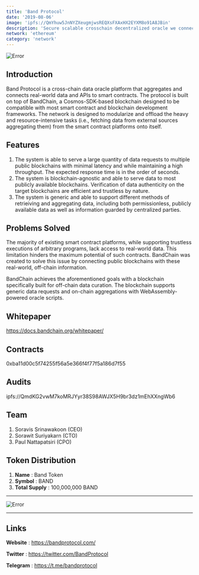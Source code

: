 ```yaml
---
title: 'Band Protocol'
date: '2019-08-06'
image: 'ipfs://QmYhuw5JnNYZXeugmjwsREQXsFXAxHX2EYXM8o91A8JBin'
description: 'Secure scalable crosschain decentralized oracle we connect smart contracts to external data and APIs Based on Cosmos state of the art SDK BandChain allows efficient flexible and scalable data query secured through cryptographic proofs'
network: 'ethereum' 
category: 'network'
---
```


![Error](ipfs://QmSnGCPLuCaeLqx7wGHEumsLBdiwBwCLFLct9F2fJHoDtW)

## Introduction

Band Protocol is a cross-chain data oracle platform that aggregates and connects real-world data and APIs to smart contracts. The protocol is built on top of BandChain, a Cosmos-SDK-based blockchain designed to be compatible with most smart contract and blockchain development frameworks. The network is designed to modularize and offload the heavy and resource-intensive tasks (i.e., fetching data from external sources aggregating them) from the smart contract platforms onto itself. 

## Features

1. The system is able to serve a large quantity of data requests to multiple public blockchains with minimal latency and while maintaining a high throughput. The expected response time is in the order of seconds.
2. The system is  blockchain-agnostic and able to serve data to most publicly available blockchains. Verification of data authenticity on the target blockchains are efficient and trustless by nature.
3. The system is generic and able to support different methods of retrieiving and aggregating data, including both permissionless, publicly available data as well as information guarded by centralized parties.


## Problems Solved

The majority of existing smart contract platforms, while supporting trustless executions of arbitrary programs, lack access to real-world data. This limitation hinders the maximum potential of such contracts. BandChain was created to solve this issue by connecting public blockchains with these real-world, off-chain information.

BandChain achieves the aforementioned goals with a blockchain specifically built for off-chain data curation. The blockchain supports generic data requests and on-chain aggregations with WebAssembly-powered oracle scripts.


## Whitepaper

https://docs.bandchain.org/whitepaper/

## Contracts

0xba11d00c5f74255f56a5e366f4f77f5a186d7f55

## Audits

ipfs://QmdKG2vwM7koMRJYyr38S98AWJX5H9br3dz1mEhXXngWb6


## Team

1. Soravis Srinawakoon (CEO)
2. Sorawit Suriyakarn (CTO)
3. Paul Nattapatsiri (CPO)



## Token Distribution

1. **Name** : Band Token
2. **Symbol** : BAND
3. **Total Supply** : 100,000,000 BAND
---

![Error](ipfs://QmNRxABbnQZAYYyheztNCtWPjahdUvGauguGjAqStf85vy)


---

## Links

**Website** : <https://bandprotocol.com/>

**Twitter** : <https://twitter.com/BandProtocol>

**Telegram** : <https://t.me/bandprotocol>
